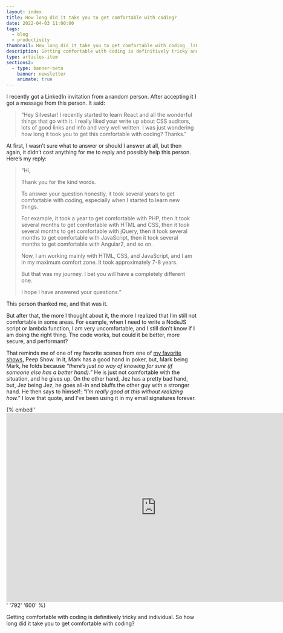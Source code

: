 ```yaml
---
layout: index
title: How long did it take you to get comfortable with coding?
date: 2022-04-03 11:00:00
tags:
  - blog
  - productivity
thumbnail: How_long_did_it_take_you_to_get_comfortable_with_coding__lz0oz3
description: Getting comfortable with coding is definitively tricky and individual. It took me several years to get comfortable with HTML, CSS, and JavaScript.
type: articles-item
sections2:
  - type: banner-beta
    banner: newsletter
    animate: true
---
```


I recently got a LinkedIn invitation from a random person. After accepting it I got a message from this person. It said:

> “Hey Silvestar! I recently started to learn React and all the wonderful things that go with it. I really liked your write up about CSS auditors, lots of good links and info and very well written. I was just wondering how long it took you to get this comfortable with coding? Thanks.”

At first, I wasn’t sure what to answer or should I answer at all, but then again, it didn’t cost anything for me to reply and possibly help this person. Here’s my reply:

> “Hi,
>
> Thank you for the kind words.
>
> To answer your question honestly, it took several years to get comfortable with coding, especially when I started to learn new things.
>
> For example, it took a year to get comfortable with PHP, then it took several months to get comfortable with HTML and CSS, then it took several months to get comfortable with jQuery, then it took several months to get comfortable with JavaScript, then it took several months to get comfortable with Angular2, and so on.
>
> Now, I am working mainly with HTML, CSS, and JavaScript, and I am in my maximum comfort zone. It took approximately 7-8 years.
>
> But that was my journey. I bet you will have a completely different one.
>
> I hope I have answered your questions.”

This person thanked me, and that was it.

But after that, the more I thought about it, the more I realized that I’m still not comfortable in some areas. For example, when I need to write a NodeJS script or lambda function, I am very uncomfortable, and I still don’t know if I am doing the right thing. The code works, but could it be better, more secure, and performant?

That reminds me of one of my favorite scenes from one of [my favorite shows](/favorites/tv/), Peep Show. In it, Mark has a good hand in poker, but, Mark being Mark, he folds because _“there’s just no way of knowing for sure (if someone else has a better hand).”_ He is just not comfortable with the situation, and he gives up. On the other hand, Jez has a pretty bad hand, but, Jez being Jez, he goes all-in and bluffs the other guy with a stronger hand. He then says to himself: _“I’m really good at this without realizing how.”_ I love that quote, and I’ve been using it in my email signatures forever.


{% embed '<iframe width="792" height="500" src="https://www.youtube-nocookie.com/embed/6mSleXflIq8" title="YouTube video player" frameborder="0" allow="accelerometer; autoplay; clipboard-write; encrypted-media; gyroscope; picture-in-picture" allowfullscreen loading="lazy"></iframe>' '792' '600' %}

Getting comfortable with coding is definitively tricky and individual. So how long did it take you to get comfortable with coding?
